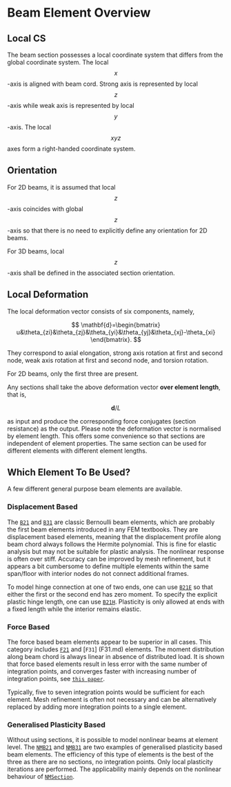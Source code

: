 # Beam Element Overview

## Local CS

The beam section possesses a local coordinate system that differs from the global coordinate system. The local
$$x$$-axis is aligned with beam cord. Strong axis is represented by local $$z$$-axis while weak axis is represented by
local $$y$$-axis. The local $$xyz$$ axes form a right-handed coordinate system.

## Orientation

For 2D beams, it is assumed that local $$z$$-axis coincides with global $$z$$-axis so that there is no need to
explicitly define any orientation for 2D beams.

For 3D beams, local $$z$$-axis shall be defined in the associated section orientation.

## Local Deformation

The local deformation vector consists of six components, namely,

$$
\mathbf{d}=\begin{bmatrix} u&\theta_{zi}&\theta_{zj}&\theta_{yi}&\theta_{yj}&\theta_{xj}-\theta_{xi} \end{bmatrix}.
$$

They correspond to axial elongation, strong axis rotation at first and second node, weak axis rotation at first and
second node, and torsion rotation.

For 2D beams, only the first three are present.

Any sections shall take the above deformation vector **over element length**, that is,

$$
\mathbf{d}/L
$$

as input and produce the corresponding force conjugates (section resistance) as the output. Please note the 
deformation vector is normalised by element length. This offers some convenience so that sections are independent 
of element properties. The same section can be used for different elements with different element lengths.

## Which Element To Be Used?

A few different general purpose beam elements are available.

### Displacement Based

The [`B21`](B21.md) and [`B31`](B31.md) are classic Bernoulli beam elements, which are probably the first beam 
elements introduced in any FEM textbooks. They are displacement based elements, meaning that the displacement 
profile along beam chord always follows the Hermite polynomial. This is fine for elastic analysis but may not be 
suitable for plastic analysis. The nonlinear response is often over stiff. Accuracy can be improved by mesh 
refinement, but it appears a bit cumbersome to define multiple elements within the same span/floor with interior 
nodes do not connect additional frames.

To model hinge connection at one of two ends, one can use [`B21E`](B21E.md) so that either the first or the second 
end has zero moment. To specify the explicit plastic hinge length, one can use [`B21H`](B21H.md). Plasticity is only 
allowed at ends with a fixed length while the interior remains elastic.

### Force Based

The force based beam elements appear to be superior in all cases. This category includes [`F21`](F21.md) and [`F31`]
(F31.md) elements. The moment distribution along beam chord is always linear in absence of distributed load. It is 
shown that force based elements result in less error with the same number of integration points, and converges 
faster with increasing number of integration points, see [`this paper`](https://doi.org/10.1061/(ASCE)0733-9445(1997)123:7(958)).

Typically, five to seven integration points would be sufficient for each element. Mesh refinement is often not 
necessary and can be alternatively replaced by adding more integration points to a single element.

### Generalised Plasticity Based

Without using sections, it is possible to model nonlinear beams at element level. The [`NMB21`](NMB21.md) and 
[`NMB31`](NMB31.md) are two examples of generalised plasticity based beam elements. The efficiency of this type of 
elements is the best of the three as there are no sections, no integration points. Only local plasticity iterations 
are performed. The applicability mainly depends on the nonlinear behaviour of [`NMSection`](../../Section/SectionNM/SectionNM.md).
